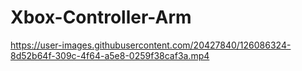 



# Xbox-Controller-Arm

https://user-images.githubusercontent.com/20427840/126086324-8d52b64f-309c-4f64-a5e8-0259f38caf3a.mp4
